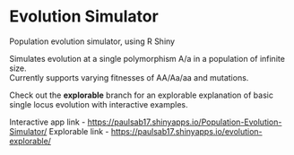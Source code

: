 # Evolution Simulator
Population evolution simulator, using R Shiny

Simulates evolution at a single polymorphism A/a in a population of infinite size.  
Currently supports varying fitnesses of AA/Aa/aa and mutations.

Check out the **explorable** branch for an explorable explanation of basic single locus evolution with interactive examples.

Interactive app link - https://paulsab17.shinyapps.io/Population-Evolution-Simulator/
Explorable link - https://paulsab17.shinyapps.io/evolution-explorable/
